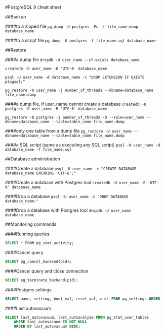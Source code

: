 #PostgreSQL 9 cheat sheet


##Backup

####to a zipped file
`pg_dump -U postgres -Fc -f file_name.dump database_name`

####to a script file
`pg_dump -U postgres -f file_name.sql database_name`


##Restore

####a dump file
`dropdb -U user_name --if-exists database_name`

`createdb -U user_name -E 'UTF-8' database_name`

`psql -U user_name -d database_name -c "DROP EXTENSION IF EXISTS plpgsql;"`

`pg_restore -U user_name -j number_of_threads --dbname=database_name file_name.dump`

####a dump file, if user_name cannot create a database
`createdb -U postgres -O user_name -E 'UTF-8' database_name`

`pg_restore -U postgres -j number_of_threads -O --role=user_name --dbname=database_name --table=table_name file_name.dump`

####only one table from a dump file
`pg_restore -U user_name --dbname=database_name --table=table_name file_name.dump`

####a SQL script (same as executing any SQL script)
`psql -U user_name -d database_name -f file_name.sql`


##Database administration

####Create a database
`psql -U user_name -c "CREATE DATABASE database_name ENCODING 'UTF-8';"`

####Create a database with Postgres tool
`createdb -U user_name -E 'UTF-8' database_name`

####Drop a database
`psql -U user_name -c "DROP DATABASE database_name;"`

####Drop a database with Postgres tool
`dropdb -U user_name database_name`


##Monitoring commands


####Running queries
```SQL
SELECT * FROM pg_stat_activity;
```

####Cancel query
```SQL
SELECT pg_cancel_backend(pid);
```

####Cancel query and close connection
```SQL
SELECT pg_terminate_backend(pid);
```

####Postgres settings
```SQL
SELECT name, setting, boot_val, reset_val, unit FROM pg_settings ORDER BY name;
```

####Last autovacuum
```SQL
SELECT last_autovacuum, last_autoanalyze FROM pg_stat_user_tables
    WHERE last_autovacuum IS NOT NULL
    ORDER BY last_autovacuum DESC;
```
